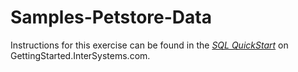 # Samples-Petstore-Data
Instructions for this exercise can be found in the *[SQL QuickStart](https://gettingstarted.intersystems.com/language-quickstarts/sql-quickstart)* on GettingStarted.InterSystems.com.